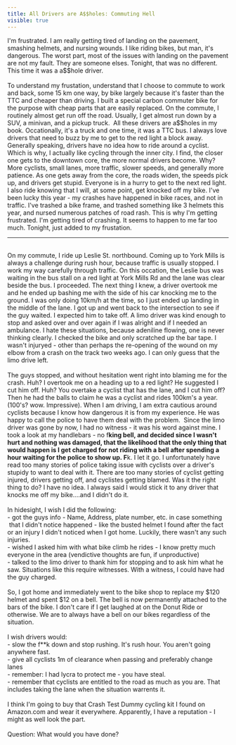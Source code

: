 ---title: All Drivers are A$$holes: Commuting Hellvisible: true---<div>
  I'm frustrated. I am really getting tired of landing on the pavement, smashing helmets, and nursing wounds. I like riding bikes, but man, it's dangerous. The worst part, most of the issues with landing on the pavement are not my fault. They are someone elses. Tonight, that was no different. This time it was a a$$hole driver.<br /><br />To understand my frustation, understand that I choose to commute to work and back, some 15 km one way, by bike largely because it's faster than the TTC and cheaper than driving. I built a special carbon commuter bike for the purpose with cheap parts that are easily replaced. On the commute, I routinely almost get run off the road. Usually, I get almost run down by a SUV, a minivan, and a pickup truck. &nbsp;All these drivers are a$$holes in my book. Occationally, it's a truck and one time, it was a TTC bus. I always love drivers that need to buzz by me to get to the red light a block away. Generally speaking, drivers have no idea how to ride around a cyclist. Which is why, I actually like cycling through the inner city. I find, the closer one gets to the downtown core, the more normal drivers become. Why? More cyclists, small lanes, more traffic, slower speeds, and generally more patience. As one gets away from the core, the roads widen, the speeds pick up, and drivers get stupid. Everyone is in a hurry to get to the next red light. I also ride knowing that I will, at some point, get knocked off my bike. I've been lucky this year - my crashes have happened in bike races, and not in traffic. I've trashed a bike frame, and trashed something like 3 helmets this year, and nursed numerous patches of road rash. This is why I'm getting frustrated. I'm getting tired of crashing. It seems to happen to me far too much. Tonight, just added to my frustation.<br />
  
  <hr id="system-readmore" />
  
  <br />On my commute, I ride up Leslie St. northbound. Coming up to York Mills is always a challenge during rush hour, because traffic is usually stopped. I work my way carefully through traffic. On this occation, the Leslie bus was waiting in the bus stall on a red light at York Mills Rd and the lane was clear beside the bus. I proceeded. The next thing I knew, a driver overtook me and he ended up bashing me with the side of his car knocking me to the ground. I was only doing 10km/h at the time, so I just ended up landing in the middle of the lane. I got up and went back to the intersection to see if the guy waited. I expected him to take off. A limo driver was kind enough to stop and asked over and over again if I was alright and if I needed an ambulance. I hate these situations, because adeniline flowing, one is never thinking clearly. I checked the bike and only scratched up the bar tape. I wasn't injuryed - other than perhaps the re-opening of the wound on my elbow from a crash on the track two weeks ago. I can only guess that the limo drive left.<br /><br />The guys stopped, and without hesitation went right into blaming me for the crash. Huh? I overtook me on a heading up to a red light? He suggested I cut him off. Huh? You overtake a cyclist that has the lane, and I cut him off? Then he had the balls to claim he was a cyclist and rides 100km's a year. (100's? wow. Impressive). When I am driving, I am extra cautious around cyclists because I know how dangerous it is from my experience. He was happy to call the police to have them deal with the problem. &nbsp;Since the limo driver was gone by now, I had no witness - it was his word against mine. I took a look at my handlebars - no f**king bell, and decided since I wasn't hurt and nothing was damaged, that the likelihood that the only thing that would happen is I get charged for not riding with a bell after spending a hour waiting for the police to show up.&nbsp;F**k. I let it go. I unfortunately have read too many stories of police taking issue with cyclists over a driver's stupidy to want to deal with it. There are too many stories of cyclist getting injured, drivers getting off, and cyclistes getting blamed. Was it the right thing to do? I have no idea. I always said I would stick it to any driver that knocks me off my bike....and I didn't do it.<br /><br />In hidesight, I wish I did the following:<br />- got the guys info - Name, Address, plate number, etc. in case something &nbsp;that I didn't notice happened - like the busted helmet I found after the fact or an injury I didn't noticed when I got home. Luckily, there wasn't any such injuries.<br />- wished I asked him with what bike climb he rides - I know pretty much everyone in the area (vendictive thoughts are fun, if unproductive)<br />- talked to the limo driver to thank him for stopping and to ask him what he saw. Situations like this require witnesses. With a witness, I could have had the guy charged.<br /><br />So, I got home and immediately went to the bike shop to replace my $120 helmet and spent $12 on a bell. The bell is now permanently attached to the bars of the bike. I don't care if I get laughed at on the Donut Ride or otherwise. We are to always have a bell on our bikes regardless of the situation.<br /><br />I wish drivers would:<br />- slow the f**k down and stop rushing. It's rush hour. You aren't going anywhere fast.<br />- give all cyclists 1m of clearance when passing and preferably change lanes<br />- remember: I had lycra to protect me - you have steal.<br />- remember that cyclists are entitled to the road as much as you are. That includes taking the lane when the situation warrents it.&nbsp;<br /><br />I think I'm going to buy that Crash Test Dummy cycling kit I found on Amazon.com and wear it everywhere. Apparently, I have a reputation - I might as well look the part.<br /><br />Question: What would you have done?<br /><br /><br /><br />&nbsp;
</div>